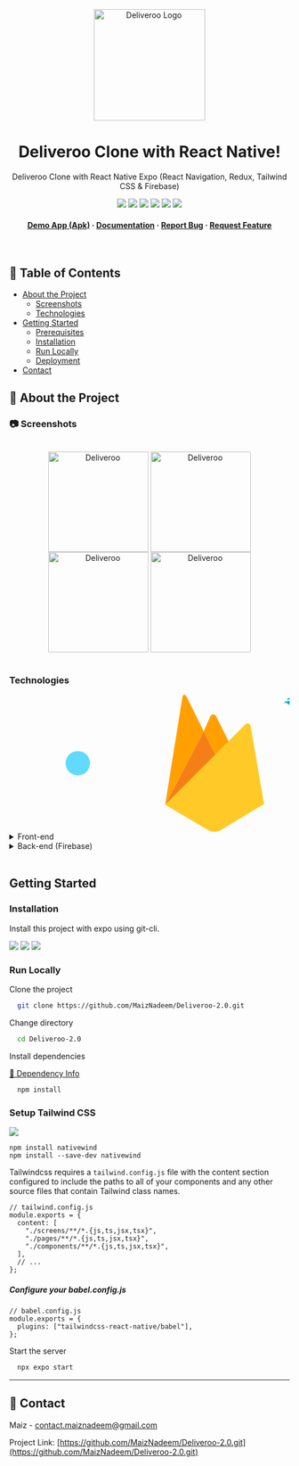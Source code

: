 <div align="center">

<img src="https://github.com/MaizNadeem/Deliveroo-2.0/blob/main/assets/logo.png" alt="Deliveroo Logo" width="200" height="200" />
  
# Deliveroo Clone with React Native!

<p>Deliveroo Clone with React Native Expo (React Navigation, Redux, Tailwind CSS & Firebase)</p>

<!-- Badges -->

<a href="#" target="_blank">![](https://img.shields.io/badge/iOS%2FAndroid-Yes-green)</a>
![](https://img.shields.io/badge/Maintained-No-orange)
![](https://img.shields.io/github/forks/MaizNadeem/Deliveroo-2.0.svg)
![](https://img.shields.io/github/stars/MaizNadeem/Deliveroo-2.0.svg)
![](https://img.shields.io/github/issues/MaizNadeem/Deliveroo-2.0)
![](https://img.shields.io/github/last-commit/MaizNadeem/Deliveroo-2.0)

<h4>
    <a href="https://drive.google.com/file/d/1yGeEmzMSG1cvEjTx2Am3kkB4xIG3apDv/view?usp=drive_link">Demo App (Apk)</a>
    <span> · </span>
    <a href="https://github.com/MaizNadeem/Deliveroo-2.0/blob/main/README.md">Documentation</a>
    <span> · </span>
    <a href="https://github.com/MaizNadeem/Deliveroo-2.0/issues">Report Bug</a>
    <span> · </span>
    <a href="https://github.com/MaizNadeem/Deliveroo-2.0/issues">Request Feature</a>
</h4>

</div>

<br>

<!-- Table of Contents -->

## :notebook_with_decorative_cover: Table of Contents

- [About the Project](#star2-about-the-project)
    - [Screenshots](#camera-screenshots)
    - [Technologies](#technologies)
- [Getting Started](#getting-started)
    - [Prerequisites](#prerequisites)
    - [Installation](#installation)
    - [Run Locally](#run-locally)
    - [Deployment](#deployment)
- [Contact](#contact)

<!-- About the Project -->

## :star2: About the Project

<!-- Screenshots -->

### :camera: Screenshots

<div style="display: inline_block" align="center">
<br>
	<img align="center" alt="Deliveroo" width="180" src="https://github.com/MaizNadeem/Deliveroo-2.0/blob/main/Screenshots/4.jpg">
	<img align="center" alt="Deliveroo" width="180" src="https://github.com/MaizNadeem/Deliveroo-2.0/blob/main/Screenshots/5.jpg">
	<img align="center" alt="Deliveroo" width="180" src="https://github.com/MaizNadeem/Deliveroo-2.0/blob/main/Screenshots/6.jpg">
	<img align="center" alt="Deliveroo" width="180" src="https://github.com/MaizNadeem/Deliveroo-2.0/blob/main/Screenshots/7.jpg">
</div>
<br>

### Technologies

<div style="display: flex; justify-content: center;">
  <svg xmlns="http://www.w3.org/2000/svg" enable-background="new 0 0 128 128" viewBox="0 0 128 128" id="react">
    <g fill="#61DAFB">
      <circle cx="64" cy="64" r="11.4"></circle>
      <path d="M107.3 45.2c-2.2-.8-4.5-1.6-6.9-2.3..."></path>
    </g>
  </svg>

  <svg xmlns="http://www.w3.org/2000/svg" viewBox="0 0 24 24" id="firebase">
    <path fill="#FFA000" d="m14.714 8.669-2.4 2.235-2.228-4.496 1.151-2.585c.291-.516.767-.522 1.058 0l2.419 4.846z"></path>
    <path fill="#F57F17" d="m12.314 10.903-8.979 8.351 6.751-12.846 2.228 4.495z"></path>
    <path fill="#FFCA28" d="M17.346 5.251c.43-.41.873-.271.985.31l2.334 13.58-7.742 4.648c-.272.152-.992.211-.992.211s-.655-.08-.906-.218l-7.689-4.528 14.01-14.003z"></path>
    <path fill="#FFA000" d="m10.086 6.408-6.75 12.846L6.344.477c.113-.582.443-.641.74-.126l3.002 6.057z"></path>
  </svg>

  <svg xmlns="http://www.w3.org/2000/svg" width="24" height="24" id="tailwind-css">
    <path d="M18.5 9.51a4.22 4.22 0 0 1-1.91-1.34A5.77 5.77 0 0 0 12 6a4.72 4.72 0 0 0-5 4 3.23 3.23 0 0 1 3.5-1.49 4.32 4.32 0 0 1 1.91 1.35A5.77 5.77 0 0 0 17 12a4.72 4.72 0 0 0 5-4 3.2 3.2 0 0 1-3.5 1.51zm-13 4.98a4.22 4.22 0 0 1 1.91 1.34A5.77 5.77 0 0 0 12 18a4.72 4.72 0 0 0 5-4 3.23 3.23 0 0 1-3.5 1.49 4.32 4.32 0 0 1-1.91-1.35A5.77 5.77 0 0 0 7 12a4.72 4.72 0 0 0-5 4 3.2 3.2 0 0 1 3.5-1.51zm12.09-3.2a3.23 3.23 0 0 1-3.5 1.49 4.32 4.32 0 0 1-1.91-1.35A5.77 5.77 0 0 0 7 12a4.72 4.72 0 0 0-5 4 3.2 3.2 0 0 1 3.5-1.51A4.22 4.22 0 0 1 10.09 15a5.77 5.77 0 0 0 4.5-2.17 4.72 4.72 0 0 0 5-4 3.2 3.2 0 0 1-3.5 1.51z" fill="#06B6D4"></path>
  </svg>
</div>


<details>
    <summary>Front-end</summary>
    <ul>
        <li>React Native</li>
        <li>React Navigation</li>
        <li>Tailwind CSS</li>
    </ul>
</details>

<details>
    <summary>Back-end (Firebase)</summary>
    <ul>
        <li>Firestore</li>
        <li>Firebase Authentication</li>
        <li>Storage Bucket</li>
        <li>Cloud Functions</li>
    </ul>
</details>

<br />



## Getting Started

### Installation

Install this project with expo using git-cli.

![](https://img.shields.io/badge/React_Native-20232A?style=for-the-badge&logo=react&logoColor=61DAFB)
![](https://img.shields.io/badge/Expo-02569B?style=for-the-badge&logo=Expo&logoColor=white)
![](https://img.shields.io/badge/GIT-E44C30?style=for-the-badge&logo=git&logoColor=white)

<!-- Run Locally -->

### Run Locally

Clone the project

```bash
  git clone https://github.com/MaizNadeem/Deliveroo-2.0.git
```

Change directory

```bash
  cd Deliveroo-2.0
```

Install dependencies

<a href="https://github.com/MaizNadeem/Deliveroo-2.0/blob/main/package.json" target="_blank">🔶 Dependency Info</a>

```bash
  npm install
```

### Setup Tailwind CSS

![](https://img.shields.io/badge/Tailwind_CSS-38B2AC?style=for-the-badge&logo=tailwind-css&logoColor=white)

```
npm install nativewind
npm install --save-dev nativewind
```

Tailwindcss requires a `tailwind.config.js` file with the content section configured to include the paths to all of your components and any other source files that contain Tailwind class names.

```
// tailwind.config.js
module.exports = {
  content: [
    "./screens/**/*.{js,ts,jsx,tsx}",
    "./pages/**/*.{js,ts,jsx,tsx}",
    "./components/**/*.{js,ts,jsx,tsx}",
  ],
  // ...
};
```

##### Configure your babel.config.js

```
// babel.config.js
module.exports = {
  plugins: ["tailwindcss-react-native/babel"],
};
```

Start the server

```bash
  npx expo start
```
<hr />

## :handshake: Contact

Maiz - contact.maiznadeem@gmail.com

Project Link: [https://github.com/MaizNadeem/Deliveroo-2.0.git](https://github.com/MaizNadeem/Deliveroo-2.0.git)
